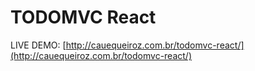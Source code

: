 # TODOMVC React

LIVE DEMO: [http://cauequeiroz.com.br/todomvc-react/](http://cauequeiroz.com.br/todomvc-react/)
